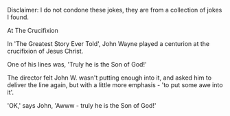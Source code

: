 Disclaimer: I do not condone these jokes, they are from a collection of jokes I found.

At The Crucifixion

In 'The Greatest Story Ever Told', John Wayne played a centurion at the crucifixion of Jesus Christ.

One of his lines was, 'Truly he is the Son of God!'

The director felt John W. wasn't putting enough into it, and asked him to deliver the line again, but with a little more emphasis - 'to put some awe into it'.

'OK,' says John, 'Awww - truly he is the Son of God!'

